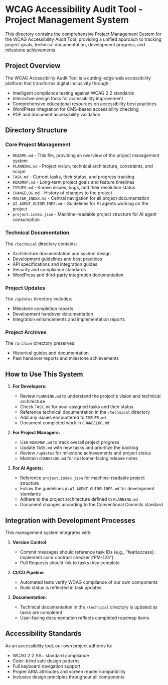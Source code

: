 # WCAG Accessibility Audit Tool - Project Management System

This directory contains the comprehensive Project Management System for the WCAG Accessibility Audit Tool, providing a unified approach to tracking project goals, technical documentation, development progress, and milestone achievements.

## Project Overview

The WCAG Accessibility Audit Tool is a cutting-edge web accessibility platform that transforms digital inclusivity through:
- Intelligent compliance testing against WCAG 2.2 standards
- Interactive design tools for accessibility improvement
- Comprehensive educational resources on accessibility best practices
- WordPress integration for CMS-based accessibility checking
- PDF and document accessibility validation

## Directory Structure

### Core Project Management
- `README.md` - This file, providing an overview of the project management system
- `PLANNING.md` - Project vision, technical architecture, constraints, and scope
- `TASK.md` - Current tasks, their status, and progress tracking
- `ROADMAP.md` - Long-term project goals and feature timelines
- `ISSUES.md` - Known issues, bugs, and their resolution status
- `CHANGELOG.md` - History of changes to the project
- `MASTER_INDEX.md` - Central navigation for all project documentation
- `AI_AGENT_GUIDELINES.md` - Guidelines for AI agents working on the project
- `project.index.json` - Machine-readable project structure for AI agent consumption

### Technical Documentation
The `/technical` directory contains:
- Architecture documentation and system design
- Development guidelines and best practices
- API specifications and integration guides
- Security and compliance standards
- WordPress and third-party integration documentation

### Project Updates
The `/updates` directory includes:
- Milestone completion reports
- Development handover documentation
- Integration enhancements and implementation reports

### Project Archives
The `/archive` directory preserves:
- Historical guides and documentation
- Past handover reports and milestone achievements

## How to Use This System

1. **For Developers:**
   - Review `PLANNING.md` to understand the project's vision and technical architecture
   - Check `TASK.md` for your assigned tasks and their status
   - Reference technical documentation in the `/technical` directory
   - Add any issues encountered to `ISSUES.md`
   - Document completed work in `CHANGELOG.md`

2. **For Project Managers:**
   - Use `ROADMAP.md` to track overall project progress
   - Update `TASK.md` with new tasks and prioritize the backlog
   - Review `/updates` for milestone achievements and project status
   - Maintain `CHANGELOG.md` for customer-facing release notes

3. **For AI Agents:**
   - Reference `project.index.json` for machine-readable project structure
   - Follow the guidelines in `AI_AGENT_GUIDELINES.md` for development standards
   - Adhere to the project architecture defined in `PLANNING.md`
   - Document changes according to the Conventional Commits standard

## Integration with Development Processes

This management system integrates with:

1. **Version Control**: 
   - Commit messages should reference task IDs (e.g., "feat(access): Implement color contrast checker #PM-123")
   - Pull Requests should link to tasks they complete

2. **CI/CD Pipeline**:
   - Automated tests verify WCAG compliance of our own components
   - Build status is reflected in task updates

3. **Documentation**:
   - Technical documentation in the `/technical` directory is updated as tasks are completed
   - User-facing documentation reflects completed roadmap items

## Accessibility Standards

As an accessibility tool, our own project adheres to:
- WCAG 2.2 AA+ standard compliance
- Color-blind safe design patterns
- Full keyboard navigation support
- Proper ARIA attributes and screen reader compatibility
- Inclusive design principles throughout all components